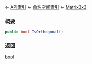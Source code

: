 ← [API索引](Api-Index) ← [命名空间索引](Namespace-Index) ← [Matrix3x3](VRageMath.Matrix3x3)

### 概要

```csharp
public bool IsOrthogonal()
```

### 返回

[bool](https://docs.microsoft.com/en-us/dotnet/api/System.Boolean?view=netframework-4.6)

